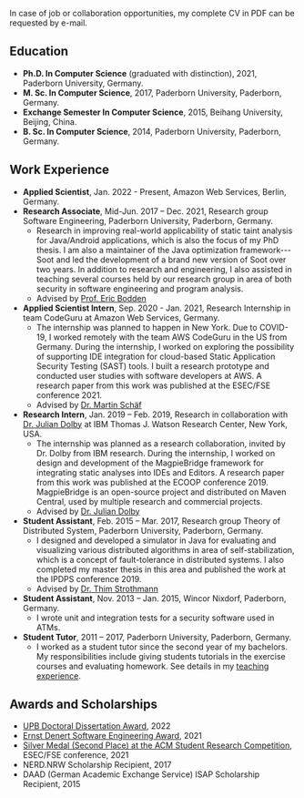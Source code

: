 In case of job or collaboration opportunities, my complete CV in PDF can be requested by e-mail.

## Education 
- **Ph.D. In Computer Science** (graduated with distinction), 2021, Paderborn University, Germany.
- **M. Sc. In Computer Science**, 2017, Paderborn University, Paderborn, Germany.
- **Exchange Semester In Computer Science**, 2015, Beihang University, Beijing, China.
- **B. Sc. In Computer Science**, 2014, Paderborn University, Paderborn, Germany.

## Work Experience
- **Applied Scientist**, Jan. 2022 - Present, Amazon Web Services, Berlin, Germany.   
- **Research Associate**, Mid-Jun. 2017 – Dec. 2021, Research group Software Engineering, Paderborn University, Paderborn, Germany.
   - Research in improving real-world applicability of static taint analysis for Java/Android applications, which is also the focus of my PhD thesis. I am also a maintainer of the Java optimization framework---Soot and led the development of a brand new version of Soot over two years. In addition to research and engineering, I also assisted in teaching several courses held by our research group in area of both security in software engineering and program analysis.
   - Advised by [Prof. Eric Bodden](https://www.bodden.de/)
- **Applied Scientist Intern**, Sep. 2020 - Jan. 2021, Research Internship in team CodeGuru at Amazon Web Services, Germany.  
  - The internship was planned to happen in New York. Due to COVID-19, I worked remotely with the team AWS CodeGuru in the US from Germany. During the internship, I worked on exploring the possibility of supporting IDE integration for cloud-based Static Application Security Testing (SAST) tools. I built a research prototype and
conducted user studies with software developers at AWS. A research paper from this work was published at the ESEC/FSE conference 2021.
  - Advised by [Dr. Martin Schäf](https://www.martinschaef.de/) 
- **Research Intern**, Jan. 2019 – Feb. 2019, Research in collaboration with [Dr. Julian Dolby](https://researcher.watson.ibm.com/researcher/view.php?person=us-dolby) at IBM Thomas J. Watson Research Center, New York, USA. 
  - The internship was planned as a research collaboration, invited by Dr. Dolby from IBM research. During the internship, I worked on design and development of the MagpieBridge
framework for integrating static analyses into IDEs and Editors. A research paper from this work was published at the ECOOP conference 2019. MagpieBridge is an open-source project and distributed on Maven Central, used by multiple research and commercial projects.
  - Advised by [Dr. Julian Dolby](https://researcher.watson.ibm.com/researcher/view.php?person=us-dolby)
- **Student Assistant**, Feb. 2015 – Mar. 2017, Research group Theory of Distributed System, Paderborn University, Paderborn, Germany.
  - I designed and developed a simulator in Java for evaluating and visualizing various distributed algorithms in area of self-stabilization, which is a concept of fault-tolerance in distributed systems. I also completed my master thesis in this area and published the work at the IPDPS conference 2019. 
  - Advised by [Dr. Thim Strothmann](https://www.uni-paderborn.de/en/person/11319/) 
- **Student Assistant**, Nov. 2013 – Jan. 2015, Wincor Nixdorf, Paderborn, Germany.
  - I wrote unit and integration tests for a security software used in ATMs.
- **Student Tutor**, 2011  – 2017, Paderborn University, Paderborn, Germany.
  -  I worked as a student tutor since the second year of my bachelors. My responsibilities include giving students tutorials in the exercise courses and evaluating homework. See details in my [teaching experience](https://linghuiluo.github.io/teaching). 
  
## Awards and Scholarships
- [UPB Doctoral Dissertation Award](https://www.uni-paderborn.de/nachricht/99845), 2022
- [Ernst Denert Software Engineering Award](https://fb-swt.gi.de/weiteres/ernst-denert-se-preis/bisherige-preistraeger), 2021
- [Silver Medal (Second Place) at the ACM Student Research Competition](https://src.acm.org/winners/2022), ESEC/FSE conference, 2021
- NERD.NRW Scholarship Recipient, 2017
- DAAD (German Academic Exchange Service) ISAP Scholarship Recipient, 2015

